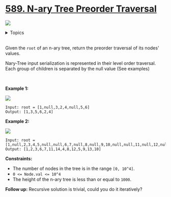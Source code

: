 # [589. N-ary Tree Preorder Traversal](https://leetcode-cn.com/problems/n-ary-tree-preorder-traversal/)

![](https://img.shields.io/badge/Difficulty-Easy-green.svg)

<details>
<summary>Topics</summary>

* [`Stack`](https://leetcode.com/tag/stack/)
* [`Tree`](https://leetcode.com/tag/tree/)
* [`Depth-first Search`](https://leetcode.com/tag/depth-first-search/)

</details>
<br />

Given the `root` of an n-ary tree, return the preorder traversal of its nodes' values.

Nary-Tree input serialization is represented in their level order traversal. Each group of children is separated by the null value (See examples)

 

**Example 1:**

![](https://assets.leetcode.com/uploads/2018/10/12/narytreeexample.png)

```
Input: root = [1,null,3,2,4,null,5,6]
Output: [1,3,5,6,2,4]
```

**Example 2:**

![](https://assets.leetcode.com/uploads/2019/11/08/sample_4_964.png)

```
Input: root = [1,null,2,3,4,5,null,null,6,7,null,8,null,9,10,null,null,11,null,12,null,13,null,null,14]
Output: [1,2,3,6,7,11,14,4,8,12,5,9,13,10]
```

**Constraints:**

 + The number of nodes in the tree is in the range `[0, 10^4]`.
 + `0 <= Node.val <= 10^4`
 + The height of the n-ary tree is less than or equal to `1000`.
 

**Follow up:** Recursive solution is trivial, could you do it iteratively?
